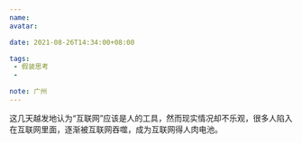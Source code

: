 ```yaml
---
name:
avatar:

date: 2021-08-26T14:34:00+08:00

tags:
 - 假装思考
 - 

note: 广州
---
```

这几天越发地认为“互联网”应该是人的工具，然而现实情况却不乐观，很多人陷入在互联网里面，逐渐被互联网吞噬，成为互联网得人肉电池。